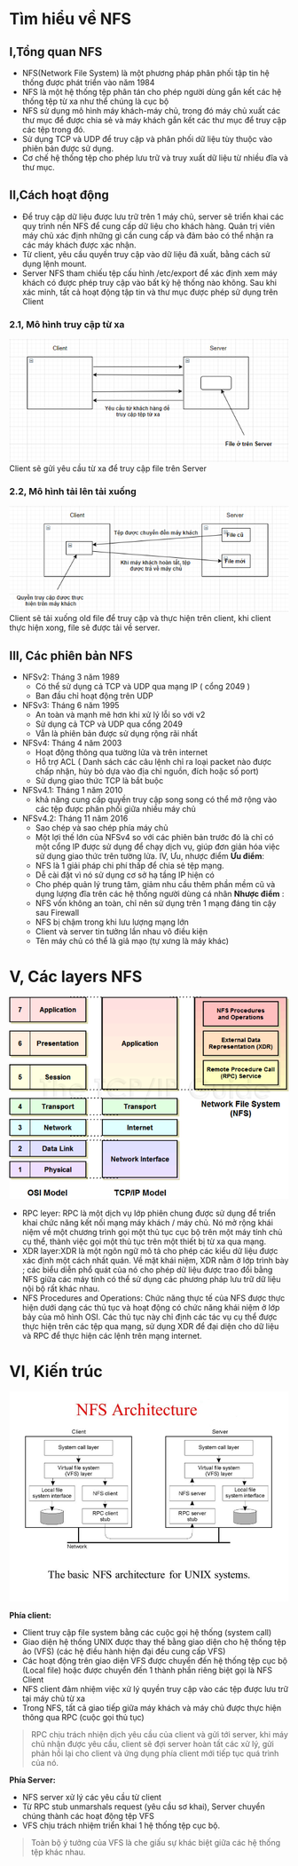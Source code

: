 # Tìm hiểu về NFS
## I,Tổng quan NFS
* NFS(Network File System) là một phương pháp phân phối tập tin hệ thống được phát triển vào năm 1984 
* NFS là một hệ thống tệp phân tán cho phép người dùng gắn kết các hệ thống tệp từ xa như thể chúng là cục bộ
* NFS sử dụng mô hình máy khách-máy chủ, trong đó máy chủ xuất các thư mục để được chia sẻ và máy khách gắn kết các thư mục để truy cập các tệp trong đó.
* Sử dụng TCP và UDP để truy cập và phân phối dữ liệu tùy thuộc vào phiên bản được sử dụng.
* Cơ chế hệ thống tệp cho phép lưu trữ và truy xuất dữ liệu từ nhiều đĩa và thư mục.
## II,Cách hoạt động
* Để truy cập dữ liệu được lưu trữ trên 1 máy chủ, server sẽ triển khai các quy trình nền NFS để cung cấp dữ liệu cho khách hàng. Quản trị viên máy chủ xác định những gì cần cung cấp và đảm bảo có thể nhận ra các máy khách được xác nhận. 
* Từ client, yêu cầu quyền truy cập vào dữ liệu đã xuất, bằng cách sử dụng lệnh mount.
* Server NFS tham chiếu tệp cấu hình /etc/export để xác định xem máy khách có được phép truy cập vào bất kỳ hệ thống nào không. Sau khi xác minh, tất cả hoạt động tập tin và thư mục được phép sử dụng trên Client
### 2.1, Mô hình truy cập từ xa
![](/Linux/image/NFS1.png)
Client sẽ gửi yêu cầu từ xa để truy cập file trên Server
### 2.2, Mô hình tải lên tải xuống
![](/Linux/image/NFS3.png)
Client sẽ tải xuống old file để truy cập và thực hiện trên client, khi client thực hiện xong, file sẽ được tải về server.
## III, Các phiên bản NFS
* NFSv2: Tháng 3 năm 1989
  * Có thể sử dụng cả TCP và UDP qua mạng IP ( cổng 2049 )
  * Ban đầu chỉ hoạt động trên UDP
* NFSv3: Tháng 6 năm 1995
  * An toàn và mạnh mẽ hơn khi xử lý lỗi so với v2
  * Sử dụng cả TCP và UDP qua cổng 2049
  * Vẫn là phiên bản được sử dụng rộng rãi nhất
* NFSv4: Tháng 4 năm 2003
  * Hoạt động thông qua tường lửa và trên internet
  * Hỗ trợ ACL ( Danh sách các câu lệnh chỉ ra loại packet nào được chấp nhận, hủy bỏ dựa vào địa chỉ nguồn, đích hoặc số port)
  * Sử dụng giao thức TCP là bắt buộc
* NFSv4.1: Tháng 1 năm 2010
  * khả năng cung cấp quyền truy cập song song có thể mở rộng vào các tệp được phân phối giữa nhiều máy chủ
* NFSv4.2: Tháng 11 năm 2016
  * Sao chép và sao chép phía máy chủ
  * Một lợi thế lớn của NFSv4 so với các phiên bản trước đó là chỉ có một cổng IP được sử dụng để chạy dịch vụ, giúp đơn giản hóa việc sử dụng giao thức trên tường lửa.
IV, Ưu, nhược điểm
**Ưu điểm**:
  * NFS là 1 giải pháp chi phí thấp để chia sẻ tệp mạng.
  * Dễ cài đặt vì nó sử dụng cơ sở hạ tầng IP hiện có
  * Cho phép quản lý trung tâm, giảm nhu cầu thêm phần mềm cũ và dụng lượng đĩa trên các hệ thống người dùng cá nhân
**Nhược điểm** :  
  * NFS vốn không an toàn, chỉ nên sử dụng trên 1 mạng đáng tin cậy sau Firewall 
  * NFS bị chậm trong khi lưu lượng mạng lớn 
  * Client và server tin tưởng lần nhau vô điều kiện 
  * Tên máy chủ có thể là giả mạo (tự xưng là máy khác)

# V, Các layers NFS
![](/Linux/image/nfs4.png)
- RPC leyer: RPC là một dịch vụ lớp phiên chung được sử dụng để triển khai chức năng kết nối mạng máy khách / máy chủ. Nó mở rộng khái niệm về một chương trình gọi một thủ tục cục bộ trên một máy tính chủ cụ thể, thành việc gọi một thủ tục trên một thiết bị từ xa qua mạng.
- XDR layer:XDR là một ngôn ngữ mô tả cho phép các kiểu dữ liệu được xác định một cách nhất quán. Về mặt khái niệm, XDR nằm ở lớp trình bày ; các biểu diễn phổ quát của nó cho phép dữ liệu được trao đổi bằng NFS giữa các máy tính có thể sử dụng các phương pháp lưu trữ dữ liệu nội bộ rất khác nhau.
- NFS Procedures and Operations: Chức năng thực tế của NFS được thực hiện dưới dạng các thủ tục và hoạt động có chức năng khái niệm ở lớp bảy của mô hình OSI. Các thủ tục này chỉ định các tác vụ cụ thể được thực hiện trên các tệp qua mạng, sử dụng XDR để đại diện cho dữ liệu và RPC để thực hiện các lệnh trên mạng internet.
# VI, Kiến trúc

![](/Linux/image/nfs5.jpg)

**Phía client:** 
 - Client truy cập file system bằng các cuộc gọi hệ thống (system call)
 - Giao diện hệ thống UNIX được thay thế bằng giao diện cho hệ thống tệp ảo (VFS) (các hệ điều hành hiện đại đều cung cấp VFS) 
 - Các hoạt động trên giao diện VFS được chuyển đến hệ thống tệp cục bộ (Local file) hoặc được chuyển đến 1 thành phần riêng biệt gọi là NFS Client 
 - NFS client đảm nhiệm việc xử lý quyền truy cập vào các tệp được lưu trữ tại máy chủ từ xa 
 - Trong NFS, tất cả giao tiếp giữa máy khách và máy chủ được thực hiện thông qua RPC (cuộc gọi thủ tục)
 
 > RPC chịu trách nhiện dịch yêu cầu của client và gửi tới server, khi máy chủ nhận được yêu cầu, client sẽ đợi server hoàn tất các xử lý, gửi phản hồi lại cho client và ứng dụng phía client mới tiếp tục quá trình của nó.
 
 **Phía Server:**
 - NFS server xử lý các yêu cầu từ client 
 - Từ RPC stub unmarshals request (yêu cầu sơ khai), Server chuyển chúng thành các hoạt động tệp VFS
 - VFS chịu trách nhiệm triển khai 1 hệ thống tệp cục bộ.
 
 > Toàn bộ ý tưởng của VFS là che giấu sự khác biệt giữa các hệ thống tệp khác nhau.  